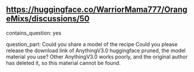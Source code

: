 ## https://huggingface.co/WarriorMama777/OrangeMixs/discussions/50

contains_question: yes

question_part: 
Could you share a model of the recipe
Could you please release the download link of AnythingV3.0 huggingface pruned, the model material you use? Other AnythingV3.0  works poorly, and the original author has deleted it, so this material cannot be found.